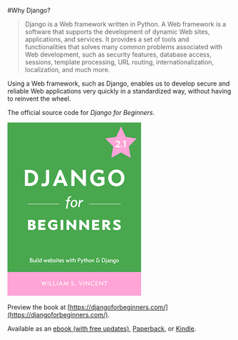 #Why Django? 

> Django is a Web framework written in Python. A Web framework is a software that supports the development of dynamic Web sites, applications, and services. It provides a set of tools and functionalities that solves many common problems associated with Web development, such as security features, database access, sessions, template processing, URL routing, internationalization, localization, and much more.

Using a Web framework, such as Django, enables us to develop secure and reliable Web applications very quickly in a standardized way, without having to reinvent the wheel.

The official source code for _Django for Beginners_.

![Cover](cover.jpg)

Preview the book at [https://djangoforbeginners.com/](https://djangoforbeginners.com/).

Available as an [ebook (with free updates)](https://gum.co/aFiMm), [Paperback](https://www.amazon.com/dp/1983172669/?tag=wsvincent-20), or [Kindle](https://www.amazon.com/dp/B079ZZLRRL/?tag=wsvincent-20).

